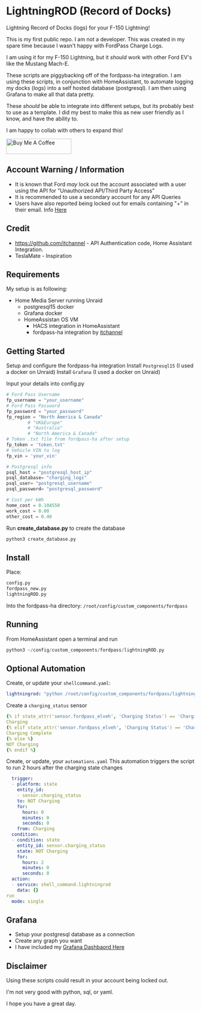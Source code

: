 # LightningROD (Record of Docks)
Lightning Record of Docks (logs) for your F-150 Lightning!

This is my first public repo. I am not a developer. 
This was created in my spare time because I wasn't happy with FordPass Charge Logs. 

I am using it for my F-150 Lightning, but it *should* work with other Ford EV's like the Mustang Mach-E.

These scripts are piggybacking off of the fordpass-ha integration.
I am using these scripts, in conjunction with HomeAssistant, to automate logging my docks (logs) into a self hosted database (postgresql).
I am then using Grafana to make all that data pretty.

These *should* be able to integrate into different setups, but its probably best to use as a template. 
I did my best to make this as new user friendly as I know, and have the ability to.

I am happy to collab with others to expand this!

<a href="https://www.buymeacoffee.com/SquidBytes" target="_blank"><img src="https://cdn.buymeacoffee.com/buttons/default-orange.png" alt="Buy Me A Coffee" height="41" width="174"></a>

## Account Warning / Information
- It is known that Ford *may* lock out the account associated with a user using the API for "Unauthorized API/Third Party Access"
- It is recommended to use a secondary account for any API Queries
- Users have also reported being locked out for emails containing "+" in their email. Info [Here](https://github.com/itchannel/fordpass-ha#account-warning-sep-2023)
## Credit 
- https://github.com/itchannel - API Authentication code, Home Assistant Integration.
- TeslaMate - Inspiration

## Requirements

My setup is as following:
- Home Media Server running Unraid
	- postgresql15 docker
	- Grafana docker
	- HomeAssistan OS VM
		- HACS integration in HomeAssistant
		- fordpass-ha integration by [itchannel](https://github.com/itchannel )

## Getting Started

Setup and configure the fordpass-ha integration
Install `Postgresql15` (I used a docker on Unraid)
Install `Grafana` (I used a docker on Unraid)

Input your details into config.py
```python
# Ford Pass Username
fp_username = "your_username"
# Ford Pass Password
fp_password = "your_password"
fp_region = "North America & Canada"
        # "UK&Europe"
        # "Australia"
        # "North America & Canada"
# Token .txt file from fordpass-ha after setup
fp_token = 'token.txt'
# Vehicle VIN to log
fp_vin = 'your_vin'

# Postgresql info
psql_host = "postgresql_host_ip"
psql_database= "charging_logs"
psql_user= "postgresql_username"
psql_password= "postgresql_password"

# Cost per kWh
home_cost = 0.104550
work_cost = 0.00
other_cost = 0.40
```

Run **create_database.py** to create the database
```python
python3 create_database.py
```

## Install

Place:
```python
config.py
fordpass_new.py
lightningROD.py
```

Into the fordpass-ha directory:
```/root/config/custom_components/fordpass```

## Running
From HomeAssistant open a terminal and run

```python
python3 ~/config/custom_components/fordpass/lightningROD.py
```

## Optional Automation

Create, or update your `shellcommand.yaml`:
```yaml
lightningrod: "python /root/config/custom_components/fordpass/lightningrod.py"
```

Create a `charging_status` sensor
```yaml
{% if state_attr('sensor.fordpass_elveh', 'Charging Status') == 'ChargingAC' %}
Charging
{% elif state_attr('sensor.fordpass_elveh', 'Charging Status') == 'ChargeTargetReached' %}
Charging Complete
{% else %}
NOT Charging
{% endif %}
```

Create, or update, your `automations.yaml`
This automation triggers the script to run 2 hours after the charging state changes
```yaml
  trigger:
  - platform: state
    entity_id:
    - sensor.charging_status
    to: NOT Charging
    for:
      hours: 0
      minutes: 0
      seconds: 0
    from: Charging
  condition:
  - condition: state
    entity_id: sensor.charging_status
    state: NOT Charging
    for:
      hours: 2
      minutes: 0
      seconds: 0
  action:
  - service: shell_command.lightningrod
    data: {}
run
  mode: single
```

## Grafana
- Setup your postgresql database as a connection
- Create any graph you want
- I have included my [Grafana Dashbaord Here](https://github.com/SquidBytes/LightningROD/tree/main/grafana)

## Disclaimer

Using these scripts could result in your account being locked out.

I'm not very good with python, sql, or yaml.

I hope you have a great day.

